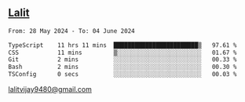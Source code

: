 ## [Lalit](https://lalit.sh)

<!--START_SECTION:waka-->

```txt
From: 28 May 2024 - To: 04 June 2024

TypeScript    11 hrs 11 mins  ████████████████████████▒   97.61 %
CSS           11 mins         ▒░░░░░░░░░░░░░░░░░░░░░░░░   01.67 %
Git           2 mins          ░░░░░░░░░░░░░░░░░░░░░░░░░   00.33 %
Bash          2 mins          ░░░░░░░░░░░░░░░░░░░░░░░░░   00.30 %
TSConfig      0 secs          ░░░░░░░░░░░░░░░░░░░░░░░░░   00.03 %
```

<!--END_SECTION:waka-->

lalitvijay9480@gmail.com
